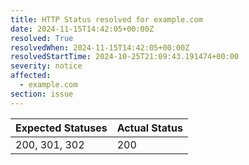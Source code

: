 ```yaml
---
title: HTTP Status resolved for example.com
date: 2024-11-15T14:42:05+00:00Z
resolved: True
resolvedWhen: 2024-11-15T14:42:05+00:00Z
resolvedStartTime: 2024-10-25T21:09:43.191474+00:00
severity: notice
affected:
  - example.com
section: issue
---
```


| Expected Statuses | Actual Status  |
|-------------------|----------------|
| 200, 301, 302 | 200 |
